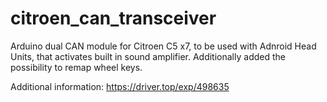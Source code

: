 # citroen_can_transceiver

Arduino dual CAN module for Citroen C5 x7, to be used with Adnroid Head Units, that activates built in sound amplifier.
Additionally added the possibility to remap wheel keys.

Additional information: https://driver.top/exp/498635
